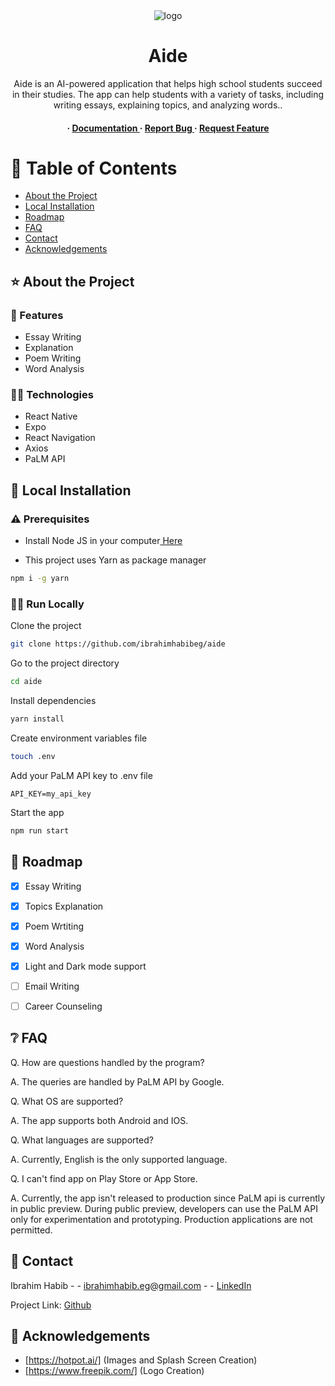 <div align='center'>

<img src=https://i.imgur.com/mPY0eWI.png alt="logo" />

<h1>Aide</h1>
<p>Aide is an AI-powered application that helps high school students succeed in their studies. The app can help students with a variety of tasks, including writing essays, explaining topics, and analyzing words..</p>

<h4> <span> · </span> <a href="https://github.com/ibrahimhabibeg/aide/blob/master/README.md"> Documentation </a> <span> · </span> <a href="https://github.com/ibrahimhabibeg/aide/issues"> Report Bug </a> <span> · </span> <a href="https://github.com/ibrahimhabibeg/aide/issues"> Request Feature </a> </h4>


</div>

# 📙 Table of Contents

- [About the Project](#⭐-about-the-project)
- [Local Installation](#🧰-local-installation)
- [Roadmap](#🧭-roadmap)
- [FAQ](#❔-faq)
- [Contact](#🤝-contact)
- [Acknowledgements](#💎-acknowledgements)


## ⭐ About the Project

### 🎯 Features

- Essay Writing
- Explanation
- Poem Writing
- Word Analysis

### 🧑‍💻 Technologies

- React Native
- Expo 
- React Navigation
- Axios
- PaLM API


## 🧰 Local Installation

### ⚠️ Prerequisites


- Install Node JS in your computer<a href="https://nodejs.org/en"> Here</a>

- This project uses Yarn as package manager
```bash
npm i -g yarn
```



### 🏃‍♂️ Run Locally

Clone the project

```bash
git clone https://github.com/ibrahimhabibeg/aide
```

Go to the project directory
```bash
cd aide
```

Install dependencies
```bash
yarn install
```

Create environment variables file
```bash
touch .env
```

Add your PaLM API key to .env file
```
API_KEY=my_api_key
```

Start the app
```bash
npm run start
```



## 🧭 Roadmap


* [x] Essay Writing
* [x] Topics Explanation
* [x] Poem Wrtiting
* [x] Word Analysis
* [x] Light and Dark mode support
* [ ] Email Writing
* [ ] Career Counseling


## ❔ FAQ


Q. How are questions handled by the program?

A. The queries are handled by PaLM API by Google.

Q. What OS are supported?

A. The app supports both Android and IOS.

Q. What languages are supported?

A. Currently, English is the only supported language.

Q. I can't find app on Play Store or App Store.

A. Currently, the app isn't released to production since PaLM api is currently in public preview. During public preview, developers can use the PaLM API only for experimentation and prototyping. Production applications are not permitted.


## 🤝 Contact

Ibrahim Habib - - ibrahimhabib.eg@gmail.com  - - [LinkedIn](https://www.linkedin.com/in/ibrahim-habib-a2948b286/)

Project Link: [Github](https://github.com/ibrahimhabibeg/aide)

## 💎 Acknowledgements

- [https://hotpot.ai/] (Images and Splash Screen Creation)
- [https://www.freepik.com/] (Logo Creation)